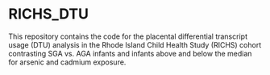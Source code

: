 # RICHS_DTU
This repository contains the code for the placental differential transcript usage (DTU) analysis in the Rhode Island Child Health Study (RICHS) cohort contrasting SGA vs. AGA infants and infants above and below the median for arsenic and cadmium exposure.
